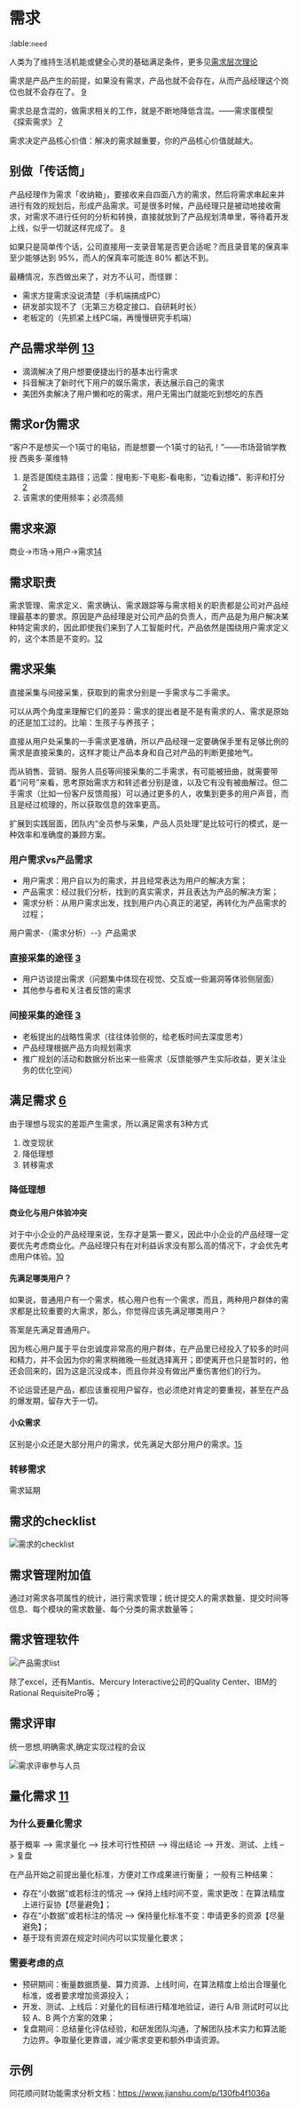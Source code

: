 # 需求
:lable:`need`

人类为了维持生活机能或健全心灵的基础满足条件，更多见[需求层次理论](https://zh.wikipedia.org/wiki/%E9%9C%80%E6%B1%82%E5%B1%82%E6%AC%A1%E7%90%86%E8%AE%BA)

需求是产品产生的前提，如果没有需求，产品也就不会存在，从而产品经理这个岗位也就不会存在了。 [9]

需求总是含混的，做需求相关的工作，就是不断地降低含混。——需求蛋模型 《探索需求》 [7]

需求决定产品核心价值：解决的需求越重要，你的产品核心价值就越大。

## 别做「传话筒」

产品经理作为需求「收纳箱」，要接收来自四面八方的需求，然后将需求串起来并进行有效的规划后，形成产品需求。可是很多时候，产品经理只是被动地接收需求，对需求不进行任何的分析和转换，直接就放到了产品规划清单里，等待着开发上线，似乎一切就这样完成了。 [8]

如果只是简单传个话，公司直接用一支录音笔是否更合适呢？而且录音笔的保真率至少能够达到 95%，而人的保真率可能连 80% 都达不到。

最糟情况，东西做出来了，对方不认可，而怪罪：

- 需求方提需求没说清楚（手机端搞成PC）
- 研发部实现不了（无第三方稳定接口、自研耗时长）
- 老板定的（先抓紧上线PC端，再慢慢研究手机端）

## 产品需求举例 [13]

- 滴滴解决了用户想要便捷出行的基本出行需求
- 抖音解决了新时代下用户的娱乐需求，表达展示自己的需求
- 美团外卖解决了用户懒和吃的需求，用户无需出门就能吃到想吃的东西

## 需求or伪需求

“客户不是想买一个1英寸的电钻，而是想要一个1英寸的钻孔！”——市场营销学教授 西奥多·莱维特

1. 是否是围绕主路径；迅雷：搜电影-下电影-看电影，“边看边播”、影评和打分[2]
2. 该需求的使用频率；必须高频

## 需求来源

商业->市场->用户->需求[14]

## 需求职责

需求管理、需求定义、需求确认、需求跟踪等与需求相关的职责都是公司对产品经理最基本的要求。原因是产品经理是对公司产品的负责人，而产品是为用户解决某种特定需求的，因此即使我们来到了人工智能时代，产品依然是围绕用户需求定义的，这个本质是不变的。[12]

## 需求采集

直接采集与间接采集，获取到的需求分别是一手需求与二手需求。

可以从两个角度来理解它们的差异：需求的提出者是不是有需求的人、需求是原始的还是加工过的。比喻：生孩子与养孩子；

直接从用户处采集的一手需求更准确，所以产品经理一定要确保手里有足够比例的需求是直接采集的，这样才能让产品本身和自己对产品的判断更接地气。

而从销售、营销、服务人员[6]等间接采集的二手需求，有可能被扭曲，就需要带着“问号”来看，思考原始需求方和转述者分别是谁，以及它有没有被曲解过。但二手需求（比如一份客户反馈周报）可以通过更多的人，收集到更多的用户声音，而且是经过梳理的，所以获取信息的效率更高。

扩展到实践层面，团队内“全员参与采集，产品人员处理”是比较可行的模式，是一种效率和准确度的兼顾方案。

### 用户需求vs产品需求

- 用户需求：用户自以为的需求，并且经常表达为用户的解决方案；
- 产品需求：经过我们分析，找到的真实需求，并且表达为产品的解决方案；
- 需求分析：从用户需求出发，找到用户内心真正的渴望，再转化为产品需求的过程；

用户需求-（需求分析）--》产品需求

### 直接采集的途径 [3]

- 用户访谈提出需求（问题集中体现在视觉、交互或一些漏洞等体验侧层面）
- 其他参与者和关注者反馈的需求

### 间接采集的途径 [3]

- 老板提出的战略性需求（往往体验侧的，给老板时间去深度思考）
- 产品经理根据产品方向规划需求
- 推广规划的活动和数据分析出来一些需求（反馈能够产生实际收益，更关注业务的优化空间）

## 满足需求 [6]

由于理想与现实的差距产生需求，所以满足需求有3种方式

1. 改变现状
1. 降低理想
1. 转移需求

### 降低理想

#### 商业化与用户体验冲突

对于中小企业的产品经理来说，生存才是第一要义，因此中小企业的产品经理一定要优先考虑商业化。产品经理只有在对利益诉求没有那么高的情况下，才会优先考虑用户体验。[10]

#### 先满足哪类用户？

如果说，普通用户有一个需求，核心用户也有一个需求，而且，两种用户群体的需求都是比较重要的大需求，那么，你觉得应该先满足哪类用户？

答案是先满足普通用户。

因为核心用户属于平台忠诚度非常高的用户群体，在产品里已经投入了较多的时间和精力，并不会因为你的需求稍微晚一些就选择离开；即使离开也只是暂时的，他还会回来的，因为这是沉没成本，而且你并没有做出严重伤害他们的行为。

不论运营还是产品，都应该重视用户留存，也必须绝对肯定的要重视，甚至在产品的爆发期，留存大于一切。

#### 小众需求

区别是小众还是大部分用户的需求，优先满足大部分用户的需求。[15]

### 转移需求

需求延期

## 需求的checklist

![需求的checklist](../img/define_need.png)

## 需求管理附加值

通过对需求各项属性的统计，进行需求管理；统计提交人的需求数量、提交时间等信息、每个模块的需求数量、每个分类的需求数量等；

## 需求管理软件

![产品需求list](../img/need_list.png)

除了excel，还有Mantis、Mercury Interactive公司的Quality Center、IBM的Rational RequisitePro等；

## 需求评审

统一思想,明确需求,确定实现过程的会议

![需求评审参与人员](../img/need_who_judge.jpg)

## 量化需求 [11]

### 为什么要量化需求

基于概率 –> 需求量化 –> 技术可行性预研 –> 得出结论 –> 开发、测试、上线 –> 复盘

在产品开始之前提出量化标准，方便对工作成果进行衡量； 一般有三种结果：

- 存在“小数据”或若标注的情况 –> 保持上线时间不变，需求更改：在算法精度上进行妥协【尽量避免】；
- 存在“小数据”或若标注的情况 –> 保持量化标准不变：申请更多的资源【尽量避免】；
- 基于现有资源在规定时间内可以实现量化要求；

### 需要考虑的点

- 预研期间：衡量数据质量、算力资源、上线时间，在算法精度上给出合理量化标准，或者要求增加资源投入；
- 开发、测试、上线后：对量化的目标进行精准地验证，进行 A/B 测试时可以比较 A、B 两个方案的效果；
- 复盘期间：总结量化评估经验，和研发团队沟通，了解团队技术实力和算法能力边界。争取量化更靠谱，减少需求变更和额外申请资源。

## 示例

同花顺问财功能需求分析文档：https://www.jianshu.com/p/130fb4f1036a

[1]: https://www.shujike.com/zixun/101445.html
[2]: http://www.woshipm.com/pmd/2903334.html
[3]: http://www.woshipm.com/zhichang/459131.html
[4]: https://m.k.sohu.com/d/495625828?channelId=1&page=1
[5]: https://www.jianshu.com/p/5517a5d180b9
[6]: https://quizlet.com/129588206/%E4%BA%BA%E4%BA%BA%E9%83%BD%E6%98%AF%E4%BA%A7%E5%93%81%E7%BB%8F%E7%90%86-%E7%AC%94%E8%AE%B0-flash-cards/
[7]: https://www.yinxiang.com/everhub/note/f9ab87ee-73e6-4241-9428-9507cbfd007f
[8]: https://www.zhihu.com/pub/reader/119980992/chapter/1284104607329615872
[9]: https://www.zhihu.com/pub/reader/119980992/chapter/1284104614460440576
[10]: https://www.zhihu.com/pub/reader/119980992/chapter/1284104619489460224
[11]: http://www.xmamiga.com/3573/s
[12]: https://zhuanlan.zhihu.com/p/36871139
[13]: http://www.shuahuangpu.com/articles/110937.html
[14]: https://zhuanlan.zhihu.com/p/25965712
[15]: https://www.zhihu.com/question/59911327/answer/259895734
